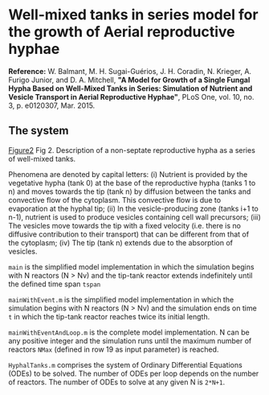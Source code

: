 # Well-mixed tanks in series model for the growth of Aerial reproductive hyphae 

**Reference:** W. Balmant, M. H. Sugai-Guérios, J. H. Coradin, N. Krieger, A. Furigo Junior, and D. A. Mitchell, **"A Model for Growth of a Single Fungal Hypha Based on Well-Mixed Tanks in Series: Simulation of Nutrient and Vesicle Transport in Aerial Reproductive Hyphae"**, PLoS One, vol. 10, no. 3, p. e0120307, Mar. 2015.

## The system 
[Figure2](journal.pone.0120307.g002.PNG)
Fig 2. Description of a non-septate reproductive hypha as a series of well-mixed tanks.

Phenomena are denoted by capital letters: (i) Nutrient is provided by the vegetative hypha (tank 0) at the base of the reproductive hypha (tanks 1 to n) and moves towards the tip (tank n) by diffusion between the tanks and convective flow of the cytoplasm. This convective flow is due to evaporation at the hyphal tip; (ii) In the vesicle-producing zone (tanks i+1 to n-1), nutrient is used to produce vesicles containing cell wall precursors; (iii) The vesicles move towards the tip with a fixed velocity (i.e. there is no diffusive contribution to their transport) that can be different from that of the cytoplasm; (iv) The tip (tank n) extends due to the absorption of vesicles. 

```main``` is the simplified model implementation in which the simulation begins with N reactors (N > Nv) and the tip-tank reactor extends indefinitely until the defined time span ```tspan```

```mainWithEvent.m``` is the simplified model implementation in which the simulation begins with N reactors (N > Nv) and the simulation ends on time ```t``` in which the tip-tank reactor reaches twice its initial length. 

```mainWithEventAndLoop.m``` is the complete model implementation. N can be any positive integer and the simulation runs until the maximum number of reactors ```NMax``` (defined in row 19 as input parameter) is reached.

```HyphalTanks.m``` comprises the system of Ordinary Differential Equations (ODEs) to be solved. The number of ODEs per loop depends on the number of reactors. The number of ODEs to solve at any given N is ```2*N+1```. 
